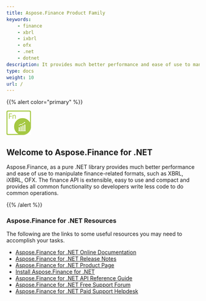 ```yaml
---
title: Aspose.Finance Product Family
keywords:
    - finance
    - xbrl
    - ixbrl
    - ofx
    - .net
    - dotnet
description: It provides much better performance and ease of use to manipulate finance-related formats, such as XBRL, iXBRL, OFX using various programming languages.
type: docs
weight: 10
url: /
---
```


{{% alert color="primary" %}}

**![Aspose.Finance for .NET Product Logo](home_1.png)**

<h2>Welcome to Aspose.Finance for .NET</h2>

Aspose.Finance, as a pure .NET library provides much better performance and ease of use to manipulate finance-related formats, such as XBRL, iXBRL, OFX. The finance API is extensible, easy to use and compact and provides all common functionality so developers write less code to do common operations.

{{% /alert %}}

<h3>Aspose.Finance for .NET Resources</h3>

The following are the links to some useful resources you may need to accomplish your tasks.

- [Aspose.Finance for .NET Online Documentation](/finance/net/)
- [Aspose.Finance for .NET Release Notes](/finance/net/release-notes/)
- [Aspose.Finance for .NET Product Page](https://products.aspose.com/finance/net)
- [Install Aspose.Finance for .NET](/finance/net/installation/)
- [Aspose.Finance for .NET API Reference Guide](https://apireference.aspose.com/finance/net)
- [Aspose.Finance for .NET Free Support Forum](https://forum.aspose.com/c/finance)
- [Aspose.Finance for .NET Paid Support Helpdesk](https://helpdesk.aspose.com/)
